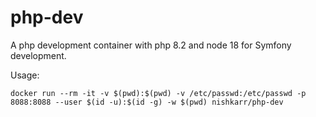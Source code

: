 # php-dev

A php development container with php 8.2 and node 18 for Symfony development.

Usage:

```
docker run --rm -it -v $(pwd):$(pwd) -v /etc/passwd:/etc/passwd -p 8088:8088 --user $(id -u):$(id -g) -w $(pwd) nishkarr/php-dev
```

